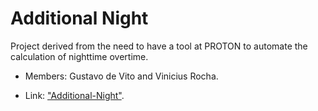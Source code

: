 # Additional Night
  Project derived from the need to have a tool at PROTON to automate the calculation of nighttime overtime.

- Members: Gustavo de Vito and Vinicius Rocha.

- Link: ["Additional-Night"](https://additional-night-project.netlify.app).